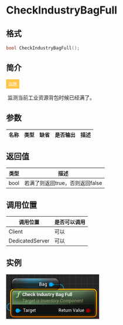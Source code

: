 # CheckIndustryBagFull

## 格式

```C++
bool CheckIndustryBagFull();
```

## 简介

<span style="padding: 4px 6px; font-size: 12px; display: inline-block; color: #FFFFFF; background: #FFC547;">函数</span>

​	监测当前工业资源背包时候已经满了。

## 参数

| 名称 | 类型 | 缺省 | 是否输出 | 描述 |
| ---- | ---- | ---- | -------- | ---- |

## 返回值

| 类型 | 描述                            |
| ---- | ------------------------------- |
| bool | 若满了则返回true，否则返回false |

## 调用位置

| 调用位置        | 是否可以调用 |
| --------------- | ------------ |
| Client          | 可以         |
| DedicatedServer | 可以         |

## 实例

![CheckIndustryBagFullFunction](..\\..\\Resources\\CheckIndustryBagFullFunction.png)
